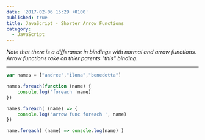 ```yaml
---
date: '2017-02-06 15:29 +0100'
published: true
title: JavaScript - Shorter Arrow Functions
category:
  - JavaScript
---
```

*Note that there is a differance in bindings with normal and arrow functions. Arrow functions take on thier parents "this" binding.*


****

```js
var names = ["andree","ilona","benedetta"]

names.foreach(function (name) {
    console.log('foreach 'name)
})

names.foreach( (name) => {
    console.log('arrow func foreach ', name)
})

name.foreach( (name) => console.log(name) )

```
